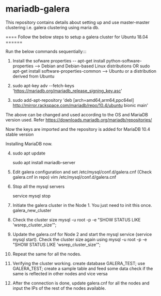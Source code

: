 # mariadb-galera
This repository contains details about setting up and use master-master clustering i.e. galera clustering using maria db.


==== Follow the below steps to setup a galera cluster for Ubuntu 18.04 ======

Run the below commands sequentially:::
1. Install the sofware properties --
	apt-get install python-software-properties --> Debian and Debian-based Linux distributions
	                                            OR
	sudo apt-get install software-properties-common --> Ubuntu or a distribution derived from Ubuntu

2. sudo apt-key adv --fetch-keys 'https://mariadb.org/mariadb_release_signing_key.asc'

3. sudo add-apt-repository 'deb [arch=amd64,arm64,ppc64el] http://mirror.rackspace.com/mariadb/repo/10.4/ubuntu bionic main'

The above can be changed and used according to the OS and MariaDB version used.
Refer https://downloads.mariadb.org/mariadb/repositories/

Now the keys are imported and the repository is added for MariaDB 10.4 stable version

Installing MariaDB now.

4. sudo apt update

   sudo apt install mariadb-server

6. Edit galera configuration and set /etc/mysql/conf.d/galera.cnf (Check galera.cnf in repo)
  vim /etc/mysql/conf.d/galera.cnf

7. Stop all the mysql servers 

	service mysql stop
  
8.  Initiate the galera cluster in the Node 1. You just need to init this once.
	galera_new_cluster
  
9. Check the cluster size
	mysql -u root -p -e "SHOW STATUS LIKE 'wsrep_cluster_size'";

10. Update the galera.cnf for Node 2 and start the mysql service (service mysql start). Check the cluster size again using 
    	mysql -u root -p -e "SHOW STATUS LIKE 'wsrep_cluster_size'";
      
11. Repeat the same for all the nodes.

12. Verifying the cluster working.
	create database GALERA_TEST;
	use GALERA_TEST;
	create a sample table and feed some data
	check if the same is reflected in other nodes and vice versa

13. After the connection is done, update galera.cnf for all the nodes and input the IPs of the rest of the nodes available.

